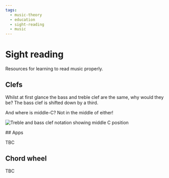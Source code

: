 ```yaml
---
tags:
  - music-theory
  - education
  - sight-reading
  - music
---
```


# Sight reading

Resources for learning to read music properly.


## Clefs

Whilst at first glance the bass and treble clef are the same, why would they be? The bass clef is shifted down by a third.

And where is middle-C? Not in the middle of either!

![Treble and bass clef notation showing middle C position](https://2.bp.blogspot.com/-CpSYO-y9WKA/UPdrMBhjMEI/AAAAAAAAACI/CIJDJ2jYoHY/s1600/Screen+Shot+2013-01-16+at+9.08.17+PM.png)

## Apps

TBC

## Chord wheel

TBC
